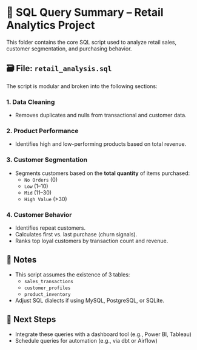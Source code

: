 ﻿
# 🧠 SQL Query Summary – Retail Analytics Project

This folder contains the core SQL script used to analyze retail sales, customer segmentation, and purchasing behavior.

## 🗃️ File: `retail_analysis.sql`

The script is modular and broken into the following sections:

### 1. Data Cleaning
- Removes duplicates and nulls from transactional and customer data.

### 2. Product Performance
- Identifies high and low-performing products based on total revenue.

### 3. Customer Segmentation
- Segments customers based on the **total quantity** of items purchased:
  - `No Orders` (0)
  - `Low` (1–10)
  - `Mid` (11–30)
  - `High Value` (>30)

### 4. Customer Behavior
- Identifies repeat customers.
- Calculates first vs. last purchase (churn signals).
- Ranks top loyal customers by transaction count and revenue.

## 📌 Notes
- This script assumes the existence of 3 tables:
  - `sales_transactions`
  - `customer_profiles`
  - `product_inventory`
- Adjust SQL dialects if using MySQL, PostgreSQL, or SQLite.

## 📎 Next Steps
- Integrate these queries with a dashboard tool (e.g., Power BI, Tableau)
- Schedule queries for automation (e.g., via dbt or Airflow)
